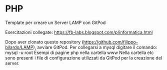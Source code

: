 # PHP

Template per creare un Server LAMP con GitPod

Esercitazioni collegate:
https://fb-labs.blogspot.com/p/informatica.html

Dopo aver clonato questo repository (https://github.com/filippo-bilardo/LAMP), avviare GitPod.
Per collegarsi a mysql digitare il comando: mysql -u root
Esempi di pagine php nella cartella www
Nella cartella etc sono presenti i file di configurazione utilizzati da GitPod per la creazione del server.
